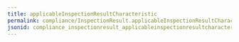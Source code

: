 ```yaml
---
title: applicableInspectionResultCharacteristic
permalink: compliance/InspectionResult.applicableInspectionResultCharacteristic.html
jsonid: compliance_inspectionresult_applicableinspectionresultcharacteristic
---
```

